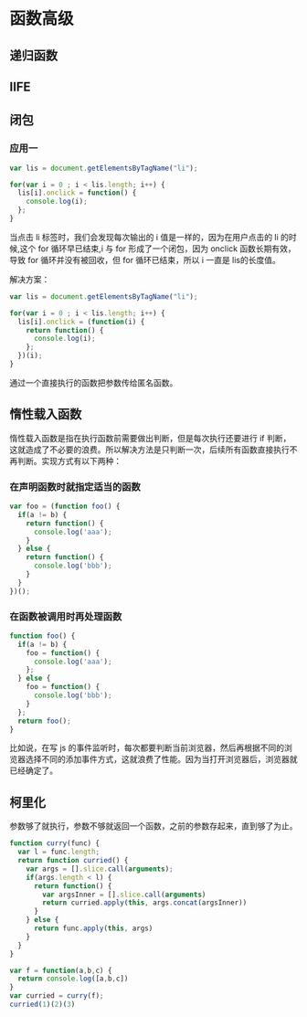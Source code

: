 # 函数高级
## 递归函数

## IIFE

## 闭包
### 应用一
``` js
var lis = document.getElementsByTagName("li");

for(var i = 0 ; i < lis.length; i++) {
  lis[i].onclick = function() {
    console.log(i);
  };
}
```

当点击 li 标签时，我们会发现每次输出的 i 值是一样的，因为在用户点击的 li 的时候,这个 for 循环早已结束,i 与 for 形成了一个闭包，因为 onclick 函数长期有效，导致 for 循环并没有被回收，但 for 循环已结束，所以 i 一直是 lis的长度值。

解决方案：

``` js
var lis = document.getElementsByTagName("li");

for(var i = 0 ; i < lis.length; i++) {
  lis[i].onclick = (function(i) {
    return function() {
      console.log(i);
    };
  })(i);
}
```

通过一个直接执行的函数把参数传给匿名函数。

## 惰性载入函数
惰性载入函数是指在执行函数前需要做出判断，但是每次执行还要进行 if 判断，这就造成了不必要的浪费。所以解决方法是只判断一次，后续所有函数直接执行不再判断。实现方式有以下两种：

### 在声明函数时就指定适当的函数
``` js
var foo = (function foo() {
  if(a != b) {
    return function() {
      console.log('aaa');
    }
  } else {
    return function() {
      console.log('bbb');
    }
  }
})();
```

### 在函数被调用时再处理函数
``` js
function foo() {
  if(a != b) {
    foo = function() {
      console.log('aaa');
    };
  } else {
    foo = function() {
      console.log('bbb');
    }
  };
  return foo();
}
```

比如说，在写 js 的事件监听时，每次都要判断当前浏览器，然后再根据不同的浏览器选择不同的添加事件方式，这就浪费了性能。因为当打开浏览器后，浏览器就已经确定了。

## 柯里化
参数够了就执行，参数不够就返回一个函数，之前的参数存起来，直到够了为止。

``` js
function curry(func) {
  var l = func.length;
  return function curried() {
    var args = [].slice.call(arguments);
    if(args.length < l) {
      return function() {
        var argsInner = [].slice.call(arguments)
        return curried.apply(this, args.concat(argsInner))
      }
    } else {
      return func.apply(this, args)
    }
  }
}

var f = function(a,b,c) {
  return console.log([a,b,c])
}
var curried = curry(f);
curried(1)(2)(3)
```
